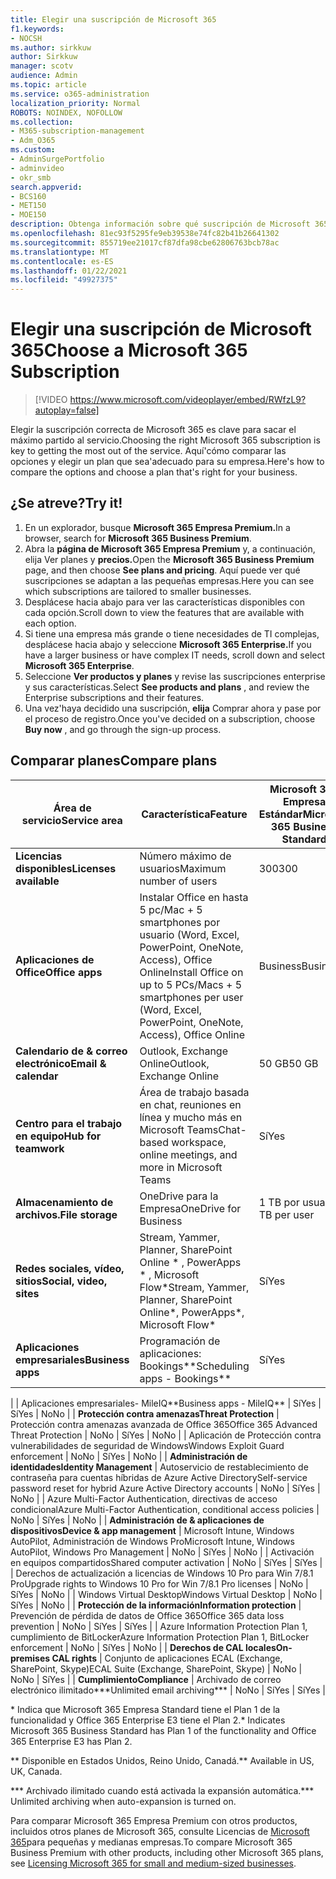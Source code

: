 ```yaml
---
title: Elegir una suscripción de Microsoft 365
f1.keywords:
- NOCSH
ms.author: sirkkuw
author: Sirkkuw
manager: scotv
audience: Admin
ms.topic: article
ms.service: o365-administration
localization_priority: Normal
ROBOTS: NOINDEX, NOFOLLOW
ms.collection:
- M365-subscription-management
- Adm_O365
ms.custom:
- AdminSurgePortfolio
- adminvideo
- okr_smb
search.appverid:
- BCS160
- MET150
- MOE150
description: Obtenga información sobre qué suscripción de Microsoft 365 es adecuada para su organización.
ms.openlocfilehash: 81ec93f5295fe9eb39538e74fc82b41b26641302
ms.sourcegitcommit: 855719ee21017cf87dfa98cbe62806763bcb78ac
ms.translationtype: MT
ms.contentlocale: es-ES
ms.lasthandoff: 01/22/2021
ms.locfileid: "49927375"
---
```

# <a name="choose-a-microsoft-365-subscription"></a><span data-ttu-id="7f0d0-103">Elegir una suscripción de Microsoft 365</span><span class="sxs-lookup"><span data-stu-id="7f0d0-103">Choose a Microsoft 365 Subscription</span></span>

> [!VIDEO https://www.microsoft.com/videoplayer/embed/RWfzL9?autoplay=false]

<span data-ttu-id="7f0d0-104">Elegir la suscripción correcta de Microsoft 365 es clave para sacar el máximo partido al servicio.</span><span class="sxs-lookup"><span data-stu-id="7f0d0-104">Choosing the right Microsoft 365 subscription is key to getting the most out of the service.</span></span> <span data-ttu-id="7f0d0-105">Aquí&#39;cómo comparar las opciones y elegir un plan que sea&#39;adecuado para su empresa.</span><span class="sxs-lookup"><span data-stu-id="7f0d0-105">Here&#39;s how to compare the options and choose a plan that&#39;s right for your business.</span></span>

## <a name="try-it"></a><span data-ttu-id="7f0d0-106">¿Se atreve?</span><span class="sxs-lookup"><span data-stu-id="7f0d0-106">Try it!</span></span>

1. <span data-ttu-id="7f0d0-107">En un explorador, busque **Microsoft 365 Empresa Premium.**</span><span class="sxs-lookup"><span data-stu-id="7f0d0-107">In a browser, search for  **Microsoft 365 Business Premium**.</span></span>
2. <span data-ttu-id="7f0d0-108">Abra la **página de Microsoft 365 Empresa Premium** y, a continuación, elija Ver planes y **precios.**</span><span class="sxs-lookup"><span data-stu-id="7f0d0-108">Open the  **Microsoft 365 Business Premium**  page, and then choose  **See plans and pricing**.</span></span> <span data-ttu-id="7f0d0-109">Aquí puede ver qué suscripciones se adaptan a las pequeñas empresas.</span><span class="sxs-lookup"><span data-stu-id="7f0d0-109">Here you can see which subscriptions are tailored to smaller businesses.</span></span>
3. <span data-ttu-id="7f0d0-110">Desplácese hacia abajo para ver las características disponibles con cada opción.</span><span class="sxs-lookup"><span data-stu-id="7f0d0-110">Scroll down to view the features that are available with each option.</span></span>
4. <span data-ttu-id="7f0d0-111">Si tiene una empresa más grande o tiene necesidades de TI complejas, desplácese hacia abajo y seleccione **Microsoft 365 Enterprise.**</span><span class="sxs-lookup"><span data-stu-id="7f0d0-111">If you have a larger business or have complex IT needs, scroll down and select  **Microsoft 365 Enterprise**.</span></span>
5. <span data-ttu-id="7f0d0-112">Seleccione  **Ver productos y planes** y revise las suscripciones enterprise y sus características.</span><span class="sxs-lookup"><span data-stu-id="7f0d0-112">Select  **See products and plans** , and review the Enterprise subscriptions and their features.</span></span>
6. <span data-ttu-id="7f0d0-113">Una vez&#39;haya decidido una suscripción,  **elija** Comprar ahora y pase por el proceso de registro.</span><span class="sxs-lookup"><span data-stu-id="7f0d0-113">Once you&#39;ve decided on a subscription, choose  **Buy now** , and go through the sign-up process.</span></span>

## <a name="compare-plans"></a><span data-ttu-id="7f0d0-114">Comparar planes</span><span class="sxs-lookup"><span data-stu-id="7f0d0-114">Compare plans</span></span>

| <span data-ttu-id="7f0d0-115">**Área de servicio**</span><span class="sxs-lookup"><span data-stu-id="7f0d0-115">**Service area**</span></span> | <span data-ttu-id="7f0d0-116">**Característica**</span><span class="sxs-lookup"><span data-stu-id="7f0d0-116">**Feature**</span></span> | <span data-ttu-id="7f0d0-117">**Microsoft 365 Empresa Estándar**</span><span class="sxs-lookup"><span data-stu-id="7f0d0-117">**Microsoft 365 Business Standard**</span></span> | <span data-ttu-id="7f0d0-118">**Microsoft 365 Empresa Premium**</span><span class="sxs-lookup"><span data-stu-id="7f0d0-118">**Microsoft 365 Business Premium**</span></span> | <span data-ttu-id="7f0d0-119">**Office 365 Enterprise E3**</span><span class="sxs-lookup"><span data-stu-id="7f0d0-119">**Office 365 Enterprise E3**</span></span> |
| --- | --- | --- | --- | --- |
| <span data-ttu-id="7f0d0-120">**Licencias disponibles**</span><span class="sxs-lookup"><span data-stu-id="7f0d0-120">**Licenses available**</span></span> | <span data-ttu-id="7f0d0-121">Número máximo de usuarios</span><span class="sxs-lookup"><span data-stu-id="7f0d0-121">Maximum number of users</span></span> | <span data-ttu-id="7f0d0-122">300</span><span class="sxs-lookup"><span data-stu-id="7f0d0-122">300</span></span> | <span data-ttu-id="7f0d0-123">300</span><span class="sxs-lookup"><span data-stu-id="7f0d0-123">300</span></span> | <span data-ttu-id="7f0d0-124">Ilimitado</span><span class="sxs-lookup"><span data-stu-id="7f0d0-124">Unlimited</span></span> |
| <span data-ttu-id="7f0d0-125">**Aplicaciones de Office**</span><span class="sxs-lookup"><span data-stu-id="7f0d0-125">**Office apps**</span></span> | <span data-ttu-id="7f0d0-126">Instalar Office en hasta 5 pc/Mac + 5 smartphones por usuario (Word, Excel, PowerPoint, OneNote, Access), Office Online</span><span class="sxs-lookup"><span data-stu-id="7f0d0-126">Install Office on up to 5 PCs/Macs + 5 smartphones per user (Word, Excel, PowerPoint, OneNote, Access), Office Online</span></span> | <span data-ttu-id="7f0d0-127">Business</span><span class="sxs-lookup"><span data-stu-id="7f0d0-127">Business</span></span> | <span data-ttu-id="7f0d0-128">Business</span><span class="sxs-lookup"><span data-stu-id="7f0d0-128">Business</span></span> | <span data-ttu-id="7f0d0-129">ProPlus</span><span class="sxs-lookup"><span data-stu-id="7f0d0-129">ProPlus</span></span> |
| <span data-ttu-id="7f0d0-130">**Calendario de &amp; correo electrónico**</span><span class="sxs-lookup"><span data-stu-id="7f0d0-130">**Email &amp; calendar**</span></span> | <span data-ttu-id="7f0d0-131">Outlook, Exchange Online</span><span class="sxs-lookup"><span data-stu-id="7f0d0-131">Outlook, Exchange Online</span></span> | <span data-ttu-id="7f0d0-132">50 GB</span><span class="sxs-lookup"><span data-stu-id="7f0d0-132">50 GB</span></span> | <span data-ttu-id="7f0d0-133">50 GB</span><span class="sxs-lookup"><span data-stu-id="7f0d0-133">50 GB</span></span> | <span data-ttu-id="7f0d0-134">100 GB</span><span class="sxs-lookup"><span data-stu-id="7f0d0-134">100 GB</span></span> |
| <span data-ttu-id="7f0d0-135">**Centro para el trabajo en equipo**</span><span class="sxs-lookup"><span data-stu-id="7f0d0-135">**Hub for teamwork**</span></span> | <span data-ttu-id="7f0d0-136">Área de trabajo basada en chat, reuniones en línea y mucho más en Microsoft Teams</span><span class="sxs-lookup"><span data-stu-id="7f0d0-136">Chat-based workspace, online meetings, and more in Microsoft Teams</span></span> | <span data-ttu-id="7f0d0-137">Sí</span><span class="sxs-lookup"><span data-stu-id="7f0d0-137">Yes</span></span> | <span data-ttu-id="7f0d0-138">Sí</span><span class="sxs-lookup"><span data-stu-id="7f0d0-138">Yes</span></span> | <span data-ttu-id="7f0d0-139">Sí</span><span class="sxs-lookup"><span data-stu-id="7f0d0-139">Yes</span></span> |
| <span data-ttu-id="7f0d0-140">**Almacenamiento de archivos.**</span><span class="sxs-lookup"><span data-stu-id="7f0d0-140">**File storage**</span></span> | <span data-ttu-id="7f0d0-141">OneDrive para la Empresa</span><span class="sxs-lookup"><span data-stu-id="7f0d0-141">OneDrive for Business</span></span> | <span data-ttu-id="7f0d0-142">1 TB por usuario</span><span class="sxs-lookup"><span data-stu-id="7f0d0-142">1 TB per user</span></span> | <span data-ttu-id="7f0d0-143">1 TB por usuario</span><span class="sxs-lookup"><span data-stu-id="7f0d0-143">1 TB per user</span></span> | <span data-ttu-id="7f0d0-144">Ilimitado</span><span class="sxs-lookup"><span data-stu-id="7f0d0-144">Unlimited</span></span> |
| <span data-ttu-id="7f0d0-145">**Redes sociales, vídeo, sitios**</span><span class="sxs-lookup"><span data-stu-id="7f0d0-145">**Social, video, sites**</span></span> | <span data-ttu-id="7f0d0-146">Stream, Yammer, Planner, SharePoint Online \* , PowerApps \* , Microsoft Flow\*</span><span class="sxs-lookup"><span data-stu-id="7f0d0-146">Stream, Yammer, Planner, SharePoint Online\*, PowerApps\*, Microsoft Flow\*</span></span> | <span data-ttu-id="7f0d0-147">Sí</span><span class="sxs-lookup"><span data-stu-id="7f0d0-147">Yes</span></span> | <span data-ttu-id="7f0d0-148">Sí</span><span class="sxs-lookup"><span data-stu-id="7f0d0-148">Yes</span></span> | <span data-ttu-id="7f0d0-149">Sí</span><span class="sxs-lookup"><span data-stu-id="7f0d0-149">Yes</span></span> |
| <span data-ttu-id="7f0d0-150">**Aplicaciones empresariales**</span><span class="sxs-lookup"><span data-stu-id="7f0d0-150">**Business apps**</span></span> | <span data-ttu-id="7f0d0-151">Programación de aplicaciones: Bookings\*\*</span><span class="sxs-lookup"><span data-stu-id="7f0d0-151">Scheduling apps - Bookings\*\*</span></span> | <span data-ttu-id="7f0d0-152">Sí</span><span class="sxs-lookup"><span data-stu-id="7f0d0-152">Yes</span></span> | <span data-ttu-id="7f0d0-153">Sí</span><span class="sxs-lookup"><span data-stu-id="7f0d0-153">Yes</span></span> | <span data-ttu-id="7f0d0-154">Sí</span><span class="sxs-lookup"><span data-stu-id="7f0d0-154">Yes</span></span> |
|
 | <span data-ttu-id="7f0d0-155">Aplicaciones empresariales- MileIQ\*\*</span><span class="sxs-lookup"><span data-stu-id="7f0d0-155">Business apps - MileIQ\*\*</span></span> | <span data-ttu-id="7f0d0-156">Sí</span><span class="sxs-lookup"><span data-stu-id="7f0d0-156">Yes</span></span> | <span data-ttu-id="7f0d0-157">Sí</span><span class="sxs-lookup"><span data-stu-id="7f0d0-157">Yes</span></span> | <span data-ttu-id="7f0d0-158">No</span><span class="sxs-lookup"><span data-stu-id="7f0d0-158">No</span></span> |
| <span data-ttu-id="7f0d0-159">**Protección contra amenazas**</span><span class="sxs-lookup"><span data-stu-id="7f0d0-159">**Threat Protection**</span></span> | <span data-ttu-id="7f0d0-160">Protección contra amenazas avanzada de Office 365</span><span class="sxs-lookup"><span data-stu-id="7f0d0-160">Office 365 Advanced Threat Protection</span></span> | <span data-ttu-id="7f0d0-161">No</span><span class="sxs-lookup"><span data-stu-id="7f0d0-161">No</span></span> | <span data-ttu-id="7f0d0-162">Sí</span><span class="sxs-lookup"><span data-stu-id="7f0d0-162">Yes</span></span> | <span data-ttu-id="7f0d0-163">No</span><span class="sxs-lookup"><span data-stu-id="7f0d0-163">No</span></span> |
 | <span data-ttu-id="7f0d0-164">Aplicación de Protección contra vulnerabilidades de seguridad de Windows</span><span class="sxs-lookup"><span data-stu-id="7f0d0-164">Windows Exploit Guard enforcement</span></span> | <span data-ttu-id="7f0d0-165">No</span><span class="sxs-lookup"><span data-stu-id="7f0d0-165">No</span></span> | <span data-ttu-id="7f0d0-166">Sí</span><span class="sxs-lookup"><span data-stu-id="7f0d0-166">Yes</span></span> | <span data-ttu-id="7f0d0-167">No</span><span class="sxs-lookup"><span data-stu-id="7f0d0-167">No</span></span> |
| <span data-ttu-id="7f0d0-168">**Administración de identidades**</span><span class="sxs-lookup"><span data-stu-id="7f0d0-168">**Identity Management**</span></span> | <span data-ttu-id="7f0d0-169">Autoservicio de restablecimiento de contraseña para cuentas híbridas de Azure Active Directory</span><span class="sxs-lookup"><span data-stu-id="7f0d0-169">Self-service password reset for hybrid Azure Active Directory accounts</span></span> | <span data-ttu-id="7f0d0-170">No</span><span class="sxs-lookup"><span data-stu-id="7f0d0-170">No</span></span> | <span data-ttu-id="7f0d0-171">Sí</span><span class="sxs-lookup"><span data-stu-id="7f0d0-171">Yes</span></span> | <span data-ttu-id="7f0d0-172">No</span><span class="sxs-lookup"><span data-stu-id="7f0d0-172">No</span></span> |
 | <span data-ttu-id="7f0d0-173">Azure Multi-Factor Authentication, directivas de acceso condicional</span><span class="sxs-lookup"><span data-stu-id="7f0d0-173">Azure Multi-Factor Authentication, conditional access policies</span></span> | <span data-ttu-id="7f0d0-174">No</span><span class="sxs-lookup"><span data-stu-id="7f0d0-174">No</span></span> | <span data-ttu-id="7f0d0-175">Sí</span><span class="sxs-lookup"><span data-stu-id="7f0d0-175">Yes</span></span> | <span data-ttu-id="7f0d0-176">No</span><span class="sxs-lookup"><span data-stu-id="7f0d0-176">No</span></span> |
| <span data-ttu-id="7f0d0-177">**Administración de &amp; aplicaciones de dispositivos**</span><span class="sxs-lookup"><span data-stu-id="7f0d0-177">**Device &amp; app management**</span></span> | <span data-ttu-id="7f0d0-178">Microsoft Intune, Windows AutoPilot, Administración de Windows Pro</span><span class="sxs-lookup"><span data-stu-id="7f0d0-178">Microsoft Intune, Windows AutoPilot, Windows Pro Management</span></span> | <span data-ttu-id="7f0d0-179">No</span><span class="sxs-lookup"><span data-stu-id="7f0d0-179">No</span></span> | <span data-ttu-id="7f0d0-180">Sí</span><span class="sxs-lookup"><span data-stu-id="7f0d0-180">Yes</span></span> | <span data-ttu-id="7f0d0-181">No</span><span class="sxs-lookup"><span data-stu-id="7f0d0-181">No</span></span> |
 | <span data-ttu-id="7f0d0-182">Activación en equipos compartidos</span><span class="sxs-lookup"><span data-stu-id="7f0d0-182">Shared computer activation</span></span> | <span data-ttu-id="7f0d0-183">No</span><span class="sxs-lookup"><span data-stu-id="7f0d0-183">No</span></span> | <span data-ttu-id="7f0d0-184">Sí</span><span class="sxs-lookup"><span data-stu-id="7f0d0-184">Yes</span></span> | <span data-ttu-id="7f0d0-185">Sí</span><span class="sxs-lookup"><span data-stu-id="7f0d0-185">Yes</span></span> |
 | <span data-ttu-id="7f0d0-186">Derechos de actualización a licencias de Windows 10 Pro para Win 7/8.1 Pro</span><span class="sxs-lookup"><span data-stu-id="7f0d0-186">Upgrade rights to Windows 10 Pro for Win 7/8.1 Pro licenses</span></span> | <span data-ttu-id="7f0d0-187">No</span><span class="sxs-lookup"><span data-stu-id="7f0d0-187">No</span></span> | <span data-ttu-id="7f0d0-188">Sí</span><span class="sxs-lookup"><span data-stu-id="7f0d0-188">Yes</span></span> | <span data-ttu-id="7f0d0-189">No</span><span class="sxs-lookup"><span data-stu-id="7f0d0-189">No</span></span> |
 | <span data-ttu-id="7f0d0-190">Windows Virtual Desktop</span><span class="sxs-lookup"><span data-stu-id="7f0d0-190">Windows Virtual Desktop</span></span> | <span data-ttu-id="7f0d0-191">No</span><span class="sxs-lookup"><span data-stu-id="7f0d0-191">No</span></span> | <span data-ttu-id="7f0d0-192">Sí</span><span class="sxs-lookup"><span data-stu-id="7f0d0-192">Yes</span></span> | <span data-ttu-id="7f0d0-193">No</span><span class="sxs-lookup"><span data-stu-id="7f0d0-193">No</span></span> |
| <span data-ttu-id="7f0d0-194">**Protección de la información**</span><span class="sxs-lookup"><span data-stu-id="7f0d0-194">**Information protection**</span></span> | <span data-ttu-id="7f0d0-195">Prevención de pérdida de datos de Office 365</span><span class="sxs-lookup"><span data-stu-id="7f0d0-195">Office 365 data loss prevention</span></span> | <span data-ttu-id="7f0d0-196">No</span><span class="sxs-lookup"><span data-stu-id="7f0d0-196">No</span></span> | <span data-ttu-id="7f0d0-197">Sí</span><span class="sxs-lookup"><span data-stu-id="7f0d0-197">Yes</span></span> | <span data-ttu-id="7f0d0-198">Sí</span><span class="sxs-lookup"><span data-stu-id="7f0d0-198">Yes</span></span> |
 | <span data-ttu-id="7f0d0-199">Azure Information Protection Plan 1, cumplimiento de BitLocker</span><span class="sxs-lookup"><span data-stu-id="7f0d0-199">Azure Information Protection Plan 1, BitLocker enforcement</span></span> | <span data-ttu-id="7f0d0-200">No</span><span class="sxs-lookup"><span data-stu-id="7f0d0-200">No</span></span> | <span data-ttu-id="7f0d0-201">Sí</span><span class="sxs-lookup"><span data-stu-id="7f0d0-201">Yes</span></span> | <span data-ttu-id="7f0d0-202">No</span><span class="sxs-lookup"><span data-stu-id="7f0d0-202">No</span></span> |
| <span data-ttu-id="7f0d0-203">**Derechos de CAL locales**</span><span class="sxs-lookup"><span data-stu-id="7f0d0-203">**On-premises CAL rights**</span></span> | <span data-ttu-id="7f0d0-204">Conjunto de aplicaciones ECAL (Exchange, SharePoint, Skype)</span><span class="sxs-lookup"><span data-stu-id="7f0d0-204">ECAL Suite (Exchange, SharePoint, Skype)</span></span> | <span data-ttu-id="7f0d0-205">No</span><span class="sxs-lookup"><span data-stu-id="7f0d0-205">No</span></span> | <span data-ttu-id="7f0d0-206">No</span><span class="sxs-lookup"><span data-stu-id="7f0d0-206">No</span></span> | <span data-ttu-id="7f0d0-207">Sí</span><span class="sxs-lookup"><span data-stu-id="7f0d0-207">Yes</span></span> |
| <span data-ttu-id="7f0d0-208">**Cumplimiento**</span><span class="sxs-lookup"><span data-stu-id="7f0d0-208">**Compliance**</span></span> | <span data-ttu-id="7f0d0-209">Archivado de correo electrónico ilimitado\*\*\*</span><span class="sxs-lookup"><span data-stu-id="7f0d0-209">Unlimited email archiving\*\*\*</span></span> | <span data-ttu-id="7f0d0-210">No</span><span class="sxs-lookup"><span data-stu-id="7f0d0-210">No</span></span> | <span data-ttu-id="7f0d0-211">Sí</span><span class="sxs-lookup"><span data-stu-id="7f0d0-211">Yes</span></span> | <span data-ttu-id="7f0d0-212">Sí</span><span class="sxs-lookup"><span data-stu-id="7f0d0-212">Yes</span></span> |

<span data-ttu-id="7f0d0-213">\* Indica que Microsoft 365 Empresa Standard tiene el Plan 1 de la funcionalidad y Office 365 Enterprise E3 tiene el Plan 2.</span><span class="sxs-lookup"><span data-stu-id="7f0d0-213">\* Indicates Microsoft 365 Business Standard has Plan 1 of the functionality and Office 365 Enterprise E3 has Plan 2.</span></span>

<span data-ttu-id="7f0d0-214">\*\* Disponible en Estados Unidos, Reino Unido, Canadá.</span><span class="sxs-lookup"><span data-stu-id="7f0d0-214">\*\* Available in US, UK, Canada.</span></span>

<span data-ttu-id="7f0d0-215">\*\*\* Archivado ilimitado cuando está activada la expansión automática.</span><span class="sxs-lookup"><span data-stu-id="7f0d0-215">\*\*\* Unlimited archiving when auto-expansion is turned on.</span></span>

<span data-ttu-id="7f0d0-216">Para comparar Microsoft 365 Empresa Premium con otros productos, incluidos otros planes de Microsoft 365, consulte Licencias de [Microsoft 365](https://docs.microsoft.com/office365/servicedescriptions/microsoft-365-service-descriptions/licensing-microsoft-365-in-smb)para pequeñas y medianas empresas.</span><span class="sxs-lookup"><span data-stu-id="7f0d0-216">To compare Microsoft 365 Business Premium with other products, including other Microsoft 365 plans, see [Licensing Microsoft 365 for small and medium-sized businesses](https://docs.microsoft.com/office365/servicedescriptions/microsoft-365-service-descriptions/licensing-microsoft-365-in-smb).</span></span>